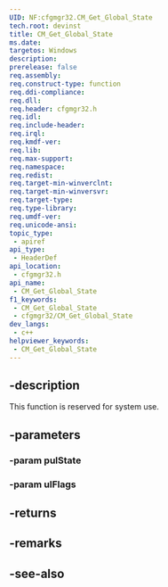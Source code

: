 ```yaml
---
UID: NF:cfgmgr32.CM_Get_Global_State
tech.root: devinst
title: CM_Get_Global_State
ms.date: 
targetos: Windows
description: 
prerelease: false
req.assembly: 
req.construct-type: function
req.ddi-compliance: 
req.dll: 
req.header: cfgmgr32.h
req.idl: 
req.include-header: 
req.irql: 
req.kmdf-ver: 
req.lib: 
req.max-support: 
req.namespace: 
req.redist: 
req.target-min-winverclnt: 
req.target-min-winversvr: 
req.target-type: 
req.type-library: 
req.umdf-ver: 
req.unicode-ansi: 
topic_type:
 - apiref
api_type:
 - HeaderDef
api_location:
 - cfgmgr32.h
api_name:
 - CM_Get_Global_State
f1_keywords:
 - CM_Get_Global_State
 - cfgmgr32/CM_Get_Global_State
dev_langs:
 - c++
helpviewer_keywords:
 - CM_Get_Global_State
---
```


## -description

This function is reserved for system use.

## -parameters

### -param pulState

### -param ulFlags

## -returns

## -remarks

## -see-also


